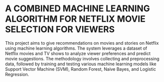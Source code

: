 # A COMBINED MACHINE LEARNING ALGORITHM FOR NETFLIX MOVIE SELECTION FOR VIEWERS
This project aims to give recommendations on movies and stories on Netflix using machine learning algorithms.
 The system leverages a dataset of Netflix movies and TV shows to analyze viewer preferences and predict movie suggestions. The methodology involves collecting and preprocessing data, followed by training and testing various machine learning models like Support Vector Machine (SVM), Random Forest, Naive Bayes, and Logistic Regression.
